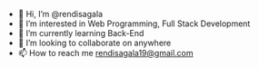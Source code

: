- 👋 Hi, I’m @rendisagala
- 👀 I’m interested in Web Programming, Full Stack Development
- 🌱 I’m currently learning Back-End
- 💞️ I’m looking to collaborate on anywhere
- 📫 How to reach me rendisagala19@gmail.com

<!---
rendisagala/rendisagala is a ✨ special ✨ repository because its `README.md` (this file) appears on your GitHub profile.
You can click the Preview link to take a look at your changes.
--->
